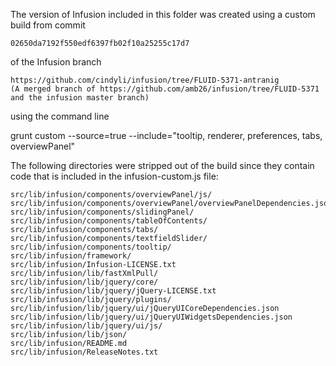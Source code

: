 
The version of Infusion included in this folder was created using a custom build from commit

    02650da7192f550edf6397fb02f10a25255c17d7

of the Infusion branch

    https://github.com/cindyli/infusion/tree/FLUID-5371-antranig
    (A merged branch of https://github.com/amb26/infusion/tree/FLUID-5371 and the infusion master branch)

using the command line

grunt custom --source=true --include="tooltip, renderer, preferences, tabs, overviewPanel"

The following directories were stripped out of the build since they contain code that is included in the infusion-custom.js file:

    src/lib/infusion/components/overviewPanel/js/
    src/lib/infusion/components/overviewPanel/overviewPanelDependencies.json
    src/lib/infusion/components/slidingPanel/
    src/lib/infusion/components/tableOfContents/
    src/lib/infusion/components/tabs/
    src/lib/infusion/components/textfieldSlider/
    src/lib/infusion/components/tooltip/
    src/lib/infusion/framework/
    src/lib/infusion/Infusion-LICENSE.txt
    src/lib/infusion/lib/fastXmlPull/
    src/lib/infusion/lib/jquery/core/
    src/lib/infusion/lib/jquery/jQuery-LICENSE.txt
    src/lib/infusion/lib/jquery/plugins/
    src/lib/infusion/lib/jquery/ui/jQueryUICoreDependencies.json
    src/lib/infusion/lib/jquery/ui/jQueryUIWidgetsDependencies.json
    src/lib/infusion/lib/jquery/ui/js/
    src/lib/infusion/lib/json/
    src/lib/infusion/README.md
    src/lib/infusion/ReleaseNotes.txt
